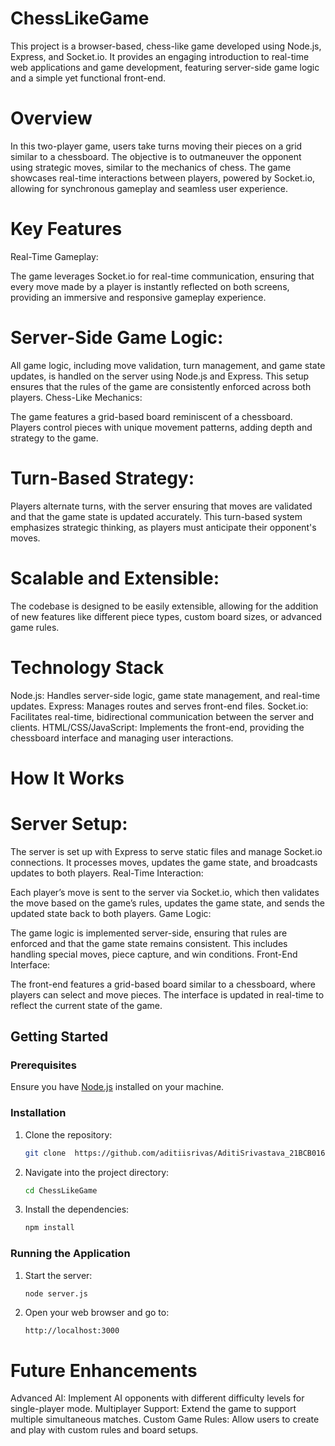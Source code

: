 # ChessLikeGame

This project is a browser-based, chess-like game developed using Node.js, Express, and Socket.io. It provides an engaging introduction to real-time web applications and game development, featuring server-side game logic and a simple yet functional front-end.

# Overview
In this two-player game, users take turns moving their pieces on a grid similar to a chessboard. The objective is to outmaneuver the opponent using strategic moves, similar to the mechanics of chess. The game showcases real-time interactions between players, powered by Socket.io, allowing for synchronous gameplay and seamless user experience.

# Key Features
Real-Time Gameplay:

The game leverages Socket.io for real-time communication, ensuring that every move made by a player is instantly reflected on both screens, providing an immersive and responsive gameplay experience.
# Server-Side Game Logic:

All game logic, including move validation, turn management, and game state updates, is handled on the server using Node.js and Express. This setup ensures that the rules of the game are consistently enforced across both players.
Chess-Like Mechanics:

The game features a grid-based board reminiscent of a chessboard. Players control pieces with unique movement patterns, adding depth and strategy to the game.

# Turn-Based Strategy:

Players alternate turns, with the server ensuring that moves are validated and that the game state is updated accurately. This turn-based system emphasizes strategic thinking, as players must anticipate their opponent's moves.
 
# Scalable and Extensible:

The codebase is designed to be easily extensible, allowing for the addition of new features like different piece types, custom board sizes, or advanced game rules.

# Technology Stack
Node.js: Handles server-side logic, game state management, and real-time updates.
Express: Manages routes and serves front-end files.
Socket.io: Facilitates real-time, bidirectional communication between the server and clients.
HTML/CSS/JavaScript: Implements the front-end, providing the chessboard interface and managing user interactions.

# How It Works
# Server Setup:

The server is set up with Express to serve static files and manage Socket.io connections. It processes moves, updates the game state, and broadcasts updates to both players.
Real-Time Interaction:

Each player’s move is sent to the server via Socket.io, which then validates the move based on the game’s rules, updates the game state, and sends the updated state back to both players.
Game Logic:

The game logic is implemented server-side, ensuring that rules are enforced and that the game state remains consistent. This includes handling special moves, piece capture, and win conditions.
Front-End Interface:

The front-end features a grid-based board similar to a chessboard, where players can select and move pieces. The interface is updated in real-time to reflect the current state of the game.

## Getting Started

### Prerequisites

Ensure you have [Node.js](https://nodejs.org/) installed on your machine.

### Installation

1. Clone the repository:

    ```bash
    git clone  https://github.com/aditiisrivas/AditiSrivastava_21BCB0167.git
    ```

2. Navigate into the project directory:

    ```bash
    cd ChessLikeGame
    ```

3. Install the dependencies:

    ```bash
    npm install
    ```

### Running the Application

1. Start the server:

    ```bash
    node server.js
    ```

2. Open your web browser and go to:

    ```
    http://localhost:3000
    ```


# Future Enhancements
Advanced AI: Implement AI opponents with different difficulty levels for single-player mode.
Multiplayer Support: Extend the game to support multiple simultaneous matches.
Custom Game Rules: Allow users to create and play with custom rules and board setups.
